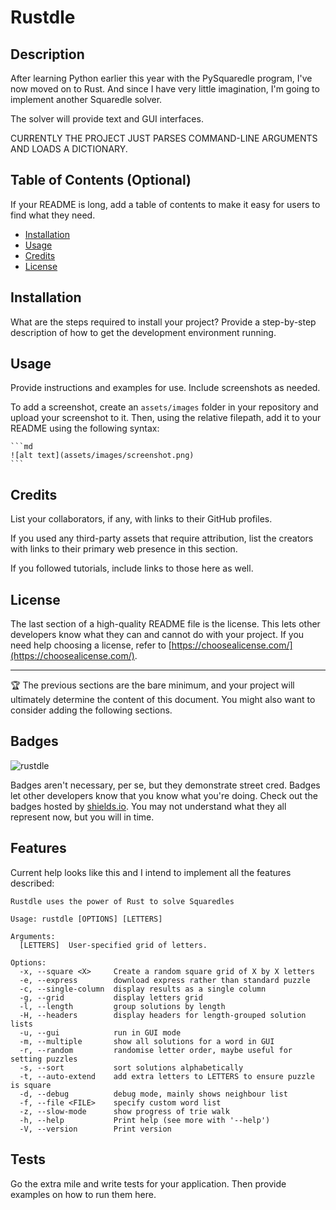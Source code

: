 # Rustdle

## Description

After learning Python earlier this year with the PySquaredle program, I've now moved on to Rust. And since I have very little imagination, I'm going to implement another Squaredle solver.

The solver will provide text and GUI interfaces.


CURRENTLY THE PROJECT JUST PARSES COMMAND-LINE ARGUMENTS AND LOADS A DICTIONARY. 

## Table of Contents (Optional)

If your README is long, add a table of contents to make it easy for users to find what they need.

- [Installation](#installation)
- [Usage](#usage)
- [Credits](#credits)
- [License](#license)

## Installation

What are the steps required to install your project? Provide a step-by-step description of how to get the development environment running.

## Usage

Provide instructions and examples for use. Include screenshots as needed.

To add a screenshot, create an `assets/images` folder in your repository and upload your screenshot to it. Then, using the relative filepath, add it to your README using the following syntax:

    ```md
    ![alt text](assets/images/screenshot.png)
    ```

## Credits

List your collaborators, if any, with links to their GitHub profiles.

If you used any third-party assets that require attribution, list the creators with links to their primary web presence in this section.

If you followed tutorials, include links to those here as well.

## License

The last section of a high-quality README file is the license. This lets other developers know what they can and cannot do with your project. If you need help choosing a license, refer to [https://choosealicense.com/](https://choosealicense.com/).

---

🏆 The previous sections are the bare minimum, and your project will ultimately determine the content of this document. You might also want to consider adding the following sections.

## Badges

![rustdle](https://img.shields.io/github/languages/top/ratbag98/rustdle)

Badges aren't necessary, per se, but they demonstrate street cred. Badges let other developers know that you know what you're doing. Check out the badges hosted by [shields.io](https://shields.io/). You may not understand what they all represent now, but you will in time.

## Features

Current help looks like this and I intend to implement all the features described:

```text
Rustdle uses the power of Rust to solve Squaredles

Usage: rustdle [OPTIONS] [LETTERS]

Arguments:
  [LETTERS]  User-specified grid of letters.

Options:
  -x, --square <X>     Create a random square grid of X by X letters
  -e, --express        download express rather than standard puzzle
  -c, --single-column  display results as a single column
  -g, --grid           display letters grid
  -l, --length         group solutions by length
  -H, --headers        display headers for length-grouped solution lists
  -u, --gui            run in GUI mode
  -m, --multiple       show all solutions for a word in GUI
  -r, --random         randomise letter order, maybe useful for setting puzzles
  -s, --sort           sort solutions alphabetically
  -t, --auto-extend    add extra letters to LETTERS to ensure puzzle is square
  -d, --debug          debug mode, mainly shows neighbour list
  -f, --file <FILE>    specify custom word list
  -z, --slow-mode      show progress of trie walk
  -h, --help           Print help (see more with '--help')
  -V, --version        Print version
```

## Tests

Go the extra mile and write tests for your application. Then provide examples on how to run them here.
